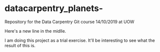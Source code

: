 # datacarpentry_planets-
Repository for the Data Carpentry Git course 14/10/2019 at UOW

Here's a new line in the midlle.

I am doing this project as a trial exercise. 
It'll be interesting to see what the result of this is.
